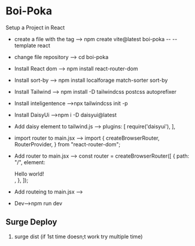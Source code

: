 # Boi-Poka

Setup a Project in React 

* create a file with the tag --> npm create vite@latest boi-poka -- --template react

* change file repository -->  cd boi-poka

* Install React dom  --> npm install react-router-dom

* Install sort-by --> npm install localforage match-sorter sort-by

* Install Tailwind --> npm install -D tailwindcss postcss autoprefixer

* Install inteligentence -->npx tailwindcss init -p

* Install DaisyUi -->npm i -D daisyui@latest

* Add daisy element to tailwind.js --> plugins: [
    require('daisyui'),
  ],
  
* import router to main.jsx -->  import {
  createBrowserRouter,
  RouterProvider,
} from "react-router-dom";
  
* Add router to main.jsx --> const router = createBrowserRouter([
  {
    path: "/",
    element: <div>Hello world!</div>,
  },
]);
 
  
* Add routeing to main.jsx -->   <RouterProvider router={router} />
  
* Dev-->npm run dev


## Surge Deploy 

1. surge dist (if 1st time doesn;t work try multiple time)
 


